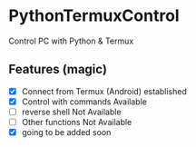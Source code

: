 # PythonTermuxControl
Control PC with Python &amp; Termux 

## Features (magic)
- [x] Connect from Termux (Android) established
- [x] Control with commands Available
- [ ] reverse shell Not Available
- [ ] Other functions Not Available
- [x] going to be added soon
